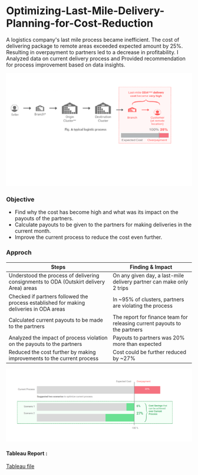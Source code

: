 # Optimizing-Last-Mile-Delivery-Planning-for-Cost-Reduction

A logistics company's last mile process became inefficient. The cost of delivering package to remote areas exceeded expected amount by 25%. Resulting in overpayment to partners led to a decrease in profitability. I Analyzed data on current delivery process and Provided recommendation for process improvement based on data insights.


![alt text](logistic_process.png)


### Objective 

* Find why the cost has become high and what was its impact on the payouts of the partners. 
* Calculate payouts to be given to the partners for making deliveries in the current month.
* Improve the current process to reduce the cost even further.

### Approch 

| Steps| Finding & Impact|  
|----------|----------|
|Understood the process of delivering consignments to ODA (Outskirt delivery Area) areas | On any given day, a last-mile delivery partner can make only 2 trips |
|Checked if partners followed the process established for making deliveries in ODA areas | In ~95% of clusters, partners are violating the process|
|Calculated current payouts to be made to the partners | The report for finance team for releasing current payouts to the partners|
|Analyzed the impact of process violation on the payouts to the partners | Payouts to partners was 20% more than expected |
|Reduced the cost further by making improvements to the current process | Cost could be further reduced by ~27% |


![alt text](Process_Summary.png)



#### Tableau Report :

 [Tableau file](Optimizing_Last-Mile_Delivery_Planning_for_Cost_Reduction.twbx)



 










  

